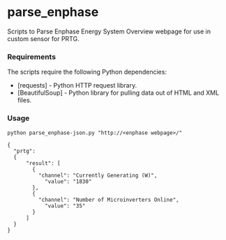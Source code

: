 # parse_enphase

Scripts to Parse Enphase Energy System Overview webpage for use in custom sensor for PRTG.

### Requirements

The scripts require the following Python dependencies:

* [requests] - Python HTTP request library.
* [BeautifulSoup] - Python library for pulling data out of HTML and XML files.

### Usage

```
python parse_enphase-json.py "http://<enphase webpage>/"
```

```
{
  "prtg":
  {
      "result": [
        {
          "channel": "Currently Generating (W)",
            "value": "1830"
        },
        {
          "channel": "Number of Microinverters Online",
            "value": "35"
        }
      ]
  }
}
```

